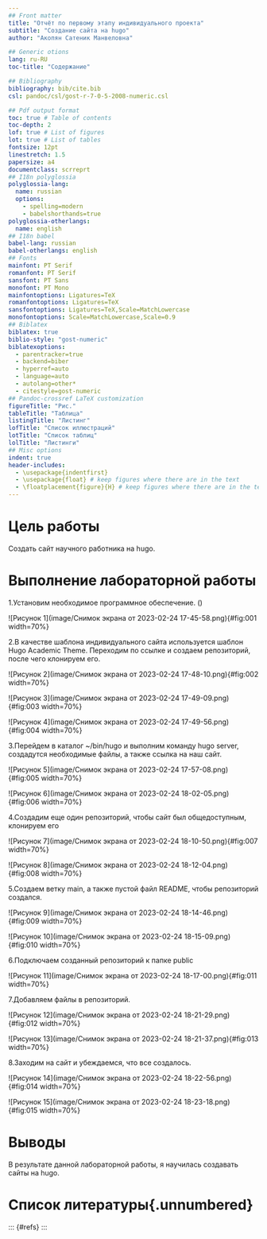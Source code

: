 ```yaml
---
## Front matter
title: "Отчёт по первому этапу индивидуального проекта"
subtitle: "Создание сайта на hugo"
author: "Акопян Сатеник Манвеловна"

## Generic otions
lang: ru-RU
toc-title: "Содержание"

## Bibliography
bibliography: bib/cite.bib
csl: pandoc/csl/gost-r-7-0-5-2008-numeric.csl

## Pdf output format
toc: true # Table of contents
toc-depth: 2
lof: true # List of figures
lot: true # List of tables
fontsize: 12pt
linestretch: 1.5
papersize: a4
documentclass: scrreprt
## I18n polyglossia
polyglossia-lang:
  name: russian
  options:
	- spelling=modern
	- babelshorthands=true
polyglossia-otherlangs:
  name: english
## I18n babel
babel-lang: russian
babel-otherlangs: english
## Fonts
mainfont: PT Serif
romanfont: PT Serif
sansfont: PT Sans
monofont: PT Mono
mainfontoptions: Ligatures=TeX
romanfontoptions: Ligatures=TeX
sansfontoptions: Ligatures=TeX,Scale=MatchLowercase
monofontoptions: Scale=MatchLowercase,Scale=0.9
## Biblatex
biblatex: true
biblio-style: "gost-numeric"
biblatexoptions:
  - parentracker=true
  - backend=biber
  - hyperref=auto
  - language=auto
  - autolang=other*
  - citestyle=gost-numeric
## Pandoc-crossref LaTeX customization
figureTitle: "Рис."
tableTitle: "Таблица"
listingTitle: "Листинг"
lofTitle: "Список иллюстраций"
lotTitle: "Список таблиц"
lolTitle: "Листинги"
## Misc options
indent: true
header-includes:
  - \usepackage{indentfirst}
  - \usepackage{float} # keep figures where there are in the text
  - \floatplacement{figure}{H} # keep figures where there are in the text
---
```


# Цель работы

Создать сайт научного работника на hugo.

# Выполнение лабораторной работы

1.Установим необходимое программное обеспечение. ()

![Рисунок 1](image/Снимок экрана от 2023-02-24 17-45-58.png){#fig:001 width=70%}

2.В качестве шаблона индивидуального сайта используется шаблон Hugo Academic Theme. Переходим по ссылке и создаем репозиторий, после чего клонируем его.

![Рисунок 2](image/Снимок экрана от 2023-02-24 17-48-10.png){#fig:002 width=70%}

![Рисунок 3](image/Снимок экрана от 2023-02-24 17-49-09.png){#fig:003 width=70%}

![Рисунок 4](image/Снимок экрана от 2023-02-24 17-49-56.png){#fig:004 width=70%}

3.Перейдем в каталог ~/bin/hugo и выполним команду hugo server, создадутся необходимые файлы, а также ссылка на наш сайт.

![Рисунок 5](image/Снимок экрана от 2023-02-24 17-57-08.png){#fig:005 width=70%}

![Рисунок 6](image/Снимок экрана от 2023-02-24 18-02-05.png){#fig:006 width=70%}

4.Создадим еще один репозиторий, чтобы сайт был общедоступным, клонируем его

![Рисунок 7](image/Снимок экрана от 2023-02-24 18-10-50.png){#fig:007 width=70%}

![Рисунок 8](image/Снимок экрана от 2023-02-24 18-12-04.png){#fig:008 width=70%}

5.Создаем ветку main, а также пустой файл README, чтобы репозиторий создался.

![Рисунок 9](image/Снимок экрана от 2023-02-24 18-14-46.png){#fig:009 width=70%}

![Рисунок 10](image/Снимок экрана от 2023-02-24 18-15-09.png){#fig:010 width=70%}

6.Подключаем созданный репозиторий к папке public

![Рисунок 11](image/Снимок экрана от 2023-02-24 18-17-00.png){#fig:011 width=70%}

7.Добавляем файлы в репозиторий.

![Рисунок 12](image/Снимок экрана от 2023-02-24 18-21-29.png){#fig:012 width=70%}

![Рисунок 13](image/Снимок экрана от 2023-02-24 18-21-37.png){#fig:013 width=70%}

8.Заходим на сайт и убеждаемся, что все создалось.

![Рисунок 14](image/Снимок экрана от 2023-02-24 18-22-56.png){#fig:014 width=70%}

![Рисунок 15](image/Снимок экрана от 2023-02-24 18-23-18.png){#fig:015 width=70%}

# Выводы

В результате данной лабораторной работы, я научилась создавать сайты на hugo.

# Список литературы{.unnumbered}

::: {#refs}
:::
